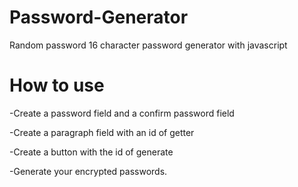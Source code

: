 Password-Generator
==================

Random password 16 character password generator with javascript

How to use
==================

-Create a password field and a confirm password field

-Create a paragraph field with an id of getter

-Create a button with the id of generate

-Generate your encrypted passwords.

